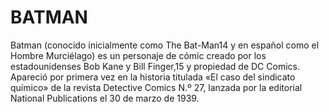 # BATMAN
Batman (conocido inicialmente como The Bat-Man14​ y en español como el Hombre Murciélago) es un personaje de cómic creado por los estadounidenses Bob Kane y Bill Finger,15​ y propiedad de DC Comics. Apareció por primera vez en la historia titulada «El caso del sindicato químico» de la revista Detective Comics N.º 27, lanzada por la editorial National Publications el 30 de marzo de 1939.

